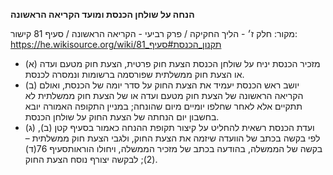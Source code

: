 **הנחה על שולחן הכנסת ומועד הקריאה הראשונה**

מקור: חלק ז׳ - הליך החקיקה / פרק רביעי - הקריאה הראשונה / סעיף 81
קישור: https://he.wikisource.org/wiki/תקנון_הכנסת#סעיף_81

 * (א) מזכיר הכנסת יניח על שולחן הכנסת הצעת חוק פרטית, הצעת חוק מטעם ועדה או הצעת חוק ממשלתית שפורסמה ברשומות ונמסרה לכנסת.
 * (ב) יושב ראש הכנסת יעמיד את הצעת החוק על סדר יומה של הכנסת, ואולם הקריאה הראשונה של הצעת חוק מטעם ועדה או של הצעת חוק ממשלתית לא תתקיים אלא לאחר שחלפו יומיים מיום שהונחה; במניין התקופה האמורה יובא בחשבון יום הנחתה של הצעת החוק על שולחן הכנסת.
 * (ג) ועדת הכנסת רשאית להחליט על קיצור תקופת ההנחה כאמור בסעיף קטן (ב), לפי בקשה בכתב של הוועדה שיזמה את הצעת החוק, ולגבי הצעת חוק ממשלתית – בקשה של הממשלה, בהודעה בכתב של מזכיר הממשלה, ויחולו הוראותסעיף 76(ד)(2); לבקשה יצורף נוסח הצעת החוק.